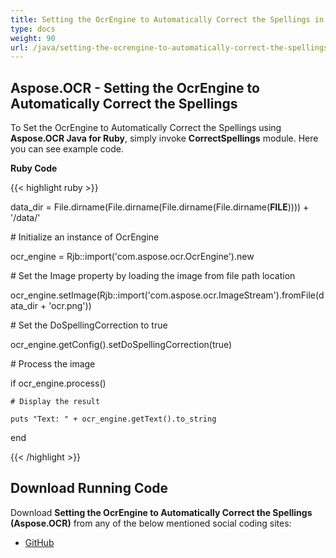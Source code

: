 ```yaml
---
title: Setting the OcrEngine to Automatically Correct the Spellings in Ruby
type: docs
weight: 90
url: /java/setting-the-ocrengine-to-automatically-correct-the-spellings-in-ruby/
---
```


## **Aspose.OCR - Setting the OcrEngine to Automatically Correct the Spellings**
To Set the OcrEngine to Automatically Correct the Spellings using **Aspose.OCR Java for Ruby**, simply invoke **CorrectSpellings** module. Here you can see example code.

**Ruby Code**

{{< highlight ruby >}}

 data_dir = File.dirname(File.dirname(File.dirname(File.dirname(__FILE__)))) + '/data/'



\# Initialize an instance of OcrEngine

ocr_engine = Rjb::import('com.aspose.ocr.OcrEngine').new

\# Set the Image property by loading the image from file path location

ocr_engine.setImage(Rjb::import('com.aspose.ocr.ImageStream').fromFile(data_dir + 'ocr.png'))

\# Set the DoSpellingCorrection to true

ocr_engine.getConfig().setDoSpellingCorrection(true)

\# Process the image

if ocr_engine.process()

    # Display the result

    puts "Text: " + ocr_engine.getText().to_string

end

{{< /highlight >}}
## **Download Running Code**
Download **Setting the OcrEngine to Automatically Correct the Spellings (Aspose.OCR)** from any of the below mentioned social coding sites:

- [GitHub](https://github.com/aspose-ocr/Aspose.OCR-for-Java/blob/master/Plugins/Aspose_OCR_Java_for_Ruby/lib/asposeocrjava/OCR/correctspellings.rb)
